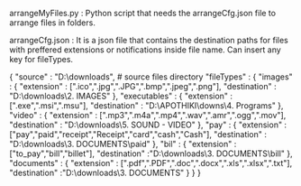 arrangeMyFiles.py : Python script that needs the arrangeCfg.json file to arrange files in folders.

arrangeCfg.json : It is a json file that contains the destination paths for files with preffered extensions or notifications inside file name.
                  Can insert any key for fileTypes.

{
"source" : "D:\\downloads",  # source files directory
"fileTypes" : {
          "images" : {
                        "extension" : [".ico",".jpg",".JPG",".bmp",".jpeg",".png"],
                        "destination" : "D:\\downloads\\2. IMAGES"
                        },
          "executables" : {
                        "extension" : [".exe",".msi",".msu"],
                        "destination" : "D:\\APOTHIKI\\downs\\4. Programs"
                        },
          "video" : {
                        "extension" : [".mp3",".m4a",".mp4",".wav",".amr",".ogg",".mov"],
                        "destination" : "D:\\downloads\\5. SOUND - VIDEO"
                        },
          "pay" : {
                        "extension" : ["pay","paid","receipt","Receipt","card","cash","Cash"],
                        "destination" : "D:\\downloads\\3. DOCUMENTS\\paid"
                        },
          "bil" : {
                        "extension" : ["to_pay","bill","billet"],
                        "destination" :"D:\\downloads\\3. DOCUMENTS\\bill"
                        },
          "documents" : {
                        "extension" : [".pdf",".PDF",".doc",".docx",".xls",".xlsx",".txt"],
                        "destination" :"D:\\downloads\\3. DOCUMENTS"
                        }
          }
}

